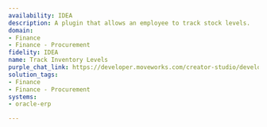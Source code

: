 ```yaml
---
availability: IDEA
description: A plugin that allows an employee to track stock levels.
domain:
- Finance
- Finance - Procurement
fidelity: IDEA
name: Track Inventory Levels
purple_chat_link: https://developer.moveworks.com/creator-studio/developer-tools/purple-chat/?conversation=%7B%22startTimestamp%22%3A%2211%3A43%2BAM%22%2C%22messages%22%3A%5B%7B%22role%22%3A%22user%22%2C%22parts%22%3A%5B%7B%22richText%22%3A%22%3Cp%3ECan+you+check+the+stock+levels+for+External+Keyboards%3F+We+have+some+new+hires+joining+so+want+to+make+sure+we+have+enough.+%3C%2Fp%3E%22%7D%5D%7D%2C%7B%22role%22%3A%22assistant%22%2C%22parts%22%3A%5B%7B%22reasoningSteps%22%3A%5B%7B%22status%22%3A%22success%22%2C%22richText%22%3A%22%3Cp%3EFetching+stock+levels+for+SKU+External+Keyboard+rom+Oracle+Fusion+ERP%3C%2Fp%3E%22%7D%5D%7D%2C%7B%22richText%22%3A%22%3Cp%3EThe+current+stock+levels+for+External+Keyboard+%28SKU+12345%29+are+as+follows%3A%3C%2Fp%3E%22%7D%2C%7B%22richText%22%3A%22%3Cb%3E%3Cp%3EStock+Levels%3Cbr%3E%3C%2Fp%3E%3C%2Fb%3E%3Cbr%3E%3Cp%3E%3Cb%3EWarehouse%3A+%3C%2Fb%3E+Central+Warehouse%3Cbr%3E%3Cb%3EAvailable%3A+%3C%2Fb%3E+150+units%3Cbr%3E%3Cb%3EReserved%3A+%3C%2Fb%3E+30+units%3Cbr%3E%3Cb%3ETotal%3A+%3C%2Fb%3E+180+units%3Cbr%3E%3C%2Fp%3E%22%7D%5D%7D%5D%7D
solution_tags:
- Finance
- Finance - Procurement
systems:
- oracle-erp

---
```


